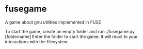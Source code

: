 # fusegame
A game about gnu utilities implemented in FUSE

To start the game, create an empty folder and run ./fusegame.py [foldername]
Enter the folder to start the game. It will react to your interactions with the filesystem.

